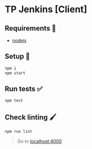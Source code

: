 # TP Jenkins [Client]

## Requirements 🔩

- [nodejs](https://nodejs.org/en/)

## Setup 🚀

```bash
npm i
npm start
```

## Run tests ✅

```bash
npm test
```

## Check linting 🖌

```bash
npm run lint
```

> Go to [localhost:4000](http://localhost:4000/)

